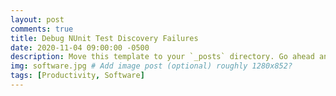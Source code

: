 ```yaml
---
layout: post
comments: true
title: Debug NUnit Test Discovery Failures
date: 2020-11-04 09:00:00 -0500
description: Move this template to your `_posts` directory. Go ahead and edit it and re-build the site to see your changes.
img: software.jpg # Add image post (optional) roughly 1280x852?
tags: [Productivity, Software]
---
```


